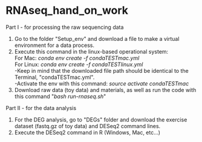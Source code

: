 # RNAseq_hand_on_work

Part I - for processing the raw sequencing data <br/>
1. Go to the folder "Setup_env" and download a file to make a virtual environment for a data process. <br/>
2. Execute this command in the linux-based operational system: <br/>
    For Mac: _conda env create -f condaTESTmac.yml_<br/>
    For Linux: _conda env create -f condaTESTlinux.yml_<br/>
   -Keep in mind that the downloaded file path should be identical to the Terminal, "condaTESTmac.yml". <br/>
   -Activate the env with this command: _source activate condaTESTmac_ <br/>
3. Download raw data (toy data) and materials, as well as run the code with this command "_bash run-rnaseq.sh_"  <br/>

Part II - for the data analysis
1. For the DEG analysis, go to "DEGs" folder and download the exercise dataset (fastq.gz of toy data) and DESeq2 command lines. <br/>
2. Execute the DESeq2 command in R (Windows, Mac, etc...)
